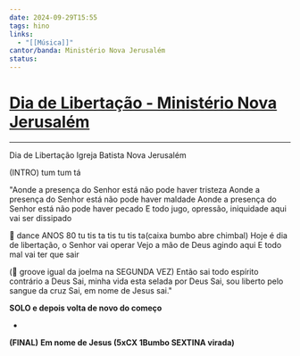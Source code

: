 ```yaml
---
date: 2024-09-29T15:55
tags: hino
links:
  - "[[Música]]"
cantor/banda: Ministério Nova Jerusalém
status: 
---
```

# [Dia de Libertação - Ministério Nova Jerusalém](https://youtu.be/2he8AIkpIsg?si=ppcsRCO8RoYbnLuw)

---

Dia de Libertação
Igreja Batista Nova Jerusalém

(INTRO)
tum tum tá

"Aonde a presença do Senhor está não pode haver tristeza
Aonde a presença do Senhor está não pode haver maldade
Aonde a presença do Senhor está não pode haver pecado
E todo jugo, opressão, iniquidade aqui vai ser dissipado

🥁 dance ANOS 80 tu tis ta tis tu tis ta(caixa bumbo abre chimbal)
Hoje é dia de libertação, o Senhor vai operar
Vejo a mão de Deus agindo aqui
E todo mal vai ter que sair

(🥁 groove igual da joelma na SEGUNDA VEZ)
Então sai todo espírito contrário a Deus
Sai, minha vida esta selada por Deus
Sai, sou liberto pelo sangue da cruz
Sai, em nome de Jesus sai."

**SOLO e depois volta de novo do começo**

-
**(FINAL)** 
**Em nome de Jesus (5xCX 1Bumbo SEXTINA virada)**